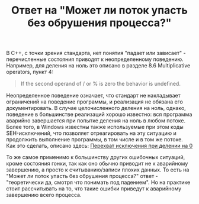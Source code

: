 ﻿---
title: "Ответ на \"Может ли поток упасть без обрушения процесса?\""
se.owner.user_id: 240512
se.owner.display_name: "MSDN.WhiteKnight"
se.owner.link: "https://ru.stackoverflow.com/users/240512/msdn-whiteknight"
se.answer_id: 1152176
se.question_id: 1151347
se.post_type: answer
se.is_accepted: False
---
<p>В С++, с точки зрения стандарта, нет понятия &quot;падает или зависает&quot; - перечисленные состояния приводят к неопределенному поведению. Например, для деления на ноль это описано в разделе 8.6 Multiplicative operators, пункт 4:</p>
<blockquote>
<p>If the second operand of / or % is zero the behavior is undeﬁned.</p>
</blockquote>
<p>Неопределенное поведение означает, что стандарт не накладывает ограничений на поведение программы, и реализация не обязана его документировать. В случае целочисленного деления на ноль, однако, поведение в большинстве реализаций хорошо известно: вся программа аварийно завершается при попытке деления на ноль в любом потоке. Более того, в Windows известны также используемые при этом коды SEH-исключений, что позволяет отреагировать на эту ситуацию и продолжить выполнение программы, в том числе и в том же потоке. Как это сделать, описано здесь: <a href="https://ru.stackoverflow.com/q/842745/240512">Перехват исключения при делении на 0</a></p>
<p>То же самое применимо к большинству других ошибочных ситуаций, кроме состояния гонки, так как оно обычно приводит не к аварийному завершению, а просто к считыванию/записи плохих данных. То есть на &quot;Может ли поток упасть без обрушения процесса?&quot; ответ - &quot;теоретически да, смотря что понимать под падением&quot;. Но на практике стоит рассчитывать на то, что такие ошибки приведут к аварийному завершению всего процесса.</p>
